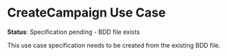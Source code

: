 # CreateCampaign Use Case

**Status**: Specification pending - BDD file exists

This use case specification needs to be created from the existing BDD file.

